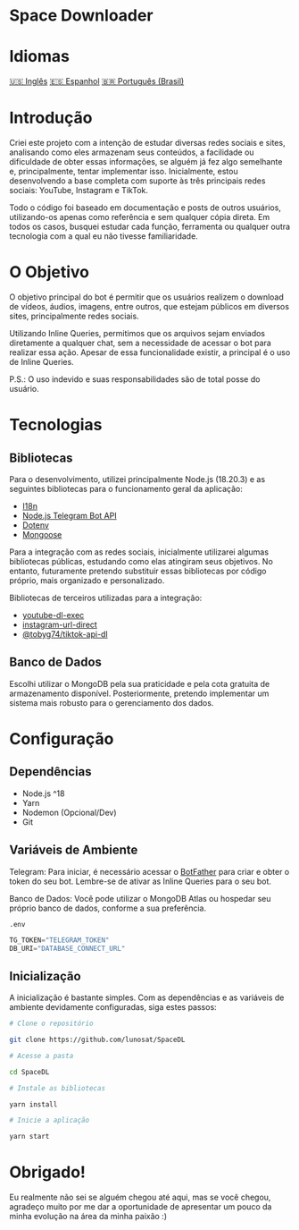 # Space Downloader

# Idiomas

[🇺🇸 Inglês]()
[🇪🇸 Espanhol]()
[🇧🇷 Português (Brasil)]()

# Introdução

Criei este projeto com a intenção de estudar diversas redes sociais e sites, analisando como eles armazenam seus conteúdos, a facilidade ou dificuldade de obter essas informações, se alguém já fez algo semelhante e, principalmente, tentar implementar isso. Inicialmente, estou desenvolvendo a base completa com suporte às três principais redes sociais: YouTube, Instagram e TikTok.

Todo o código foi baseado em documentação e posts de outros usuários, utilizando-os apenas como referência e sem qualquer cópia direta. Em todos os casos, busquei estudar cada função, ferramenta ou qualquer outra tecnologia com a qual eu não tivesse familiaridade.

# O Objetivo

O objetivo principal do bot é permitir que os usuários realizem o download de vídeos, áudios, imagens, entre outros, que estejam públicos em diversos sites, principalmente redes sociais.

Utilizando Inline Queries, permitimos que os arquivos sejam enviados diretamente a qualquer chat, sem a necessidade de acessar o bot para realizar essa ação. Apesar de essa funcionalidade existir, a principal é o uso de Inline Queries.

P.S.: O uso indevido e suas responsabilidades são de total posse do usuário.

# Tecnologias

## Bibliotecas

Para o desenvolvimento, utilizei principalmente Node.js (18.20.3) e as seguintes bibliotecas para o funcionamento geral da aplicação:

- [I18n](https://www.npmjs.com/package/i18n)
- [Node.js Telegram Bot API](https://www.npmjs.com/package/node-telegram-bot-api)
- [Dotenv](https://www.npmjs.com/package/dotenv)
- [Mongoose](https://www.npmjs.com/package/mongoose)

Para a integração com as redes sociais, inicialmente utilizarei algumas bibliotecas públicas, estudando como elas atingiram seus objetivos. No entanto, futuramente pretendo substituir essas bibliotecas por código próprio, mais organizado e personalizado.

Bibliotecas de terceiros utilizadas para a integração:

- [youtube-dl-exec](https://www.npmjs.com/package/youtube-dl-exec)
- [instagram-url-direct](https://www.npmjs.com/package/instagram-url-direct)
- [@tobyg74/tiktok-api-dl](https://www.npmjs.com/package/@tobyg74/tiktok-api-dl)

## Banco de Dados

Escolhi utilizar o MongoDB pela sua praticidade e pela cota gratuita de armazenamento disponível. Posteriormente, pretendo implementar um sistema mais robusto para o gerenciamento dos dados.

# Configuração

## Dependências

- Node.js ^18
- Yarn
- Nodemon (Opcional/Dev)
- Git

## Variáveis de Ambiente

Telegram: Para iniciar, é necessário acessar o [BotFather](https://t.me/botfather) para criar e obter o token do seu bot. Lembre-se de ativar as Inline Queries para o seu bot.

Banco de Dados: Você pode utilizar o MongoDB Atlas ou hospedar seu próprio banco de dados, conforme a sua preferência.

`.env`
```js
TG_TOKEN="TELEGRAM_TOKEN"
DB_URI="DATABASE_CONNECT_URL"
```

## Inicialização

A inicialização é bastante simples. Com as dependências e as variáveis de ambiente devidamente configuradas, siga estes passos:

```sh
# Clone o repositório

git clone https://github.com/lunosat/SpaceDL

# Acesse a pasta

cd SpaceDL

# Instale as bibliotecas

yarn install

# Inicie a aplicação

yarn start

```

# Obrigado!

Eu realmente não sei se alguém chegou até aqui, mas se você chegou, agradeço muito por me dar a oportunidade de apresentar um pouco da minha evolução na área da minha paixão :)